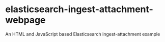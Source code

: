 # elasticsearch-ingest-attachment-webpage
An HTML and JavaScript based Elasticsearch ingest-attachment example

